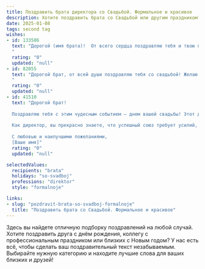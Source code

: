 ```yaml
---
title: Поздравить брата директора со Свадьбой. Формальное и красивое
description: Хотите поздравить брата со Свадьбой или другим праздником? Наш ИИ создаст незабываемое поздравление, а вы обязательно выделитесь среди других.  
date: 2025-01-08
tags: second tag
wishes:
- id: 133586
  text: "Дорогой (имя брата)!  От всего сердца поздравляю тебя и твою прекрасную супругу с этим замечательным событием – вашей свадьбой! Желаю вам крепкой и счастливой семейной жизни, полного взаимопонимания и бесконечной любви. Пусть ваш союз будет основан на доверии, уважении и поддержке.  Успехов тебе во всех начинаниях, как в семейной жизни, так и на посту директора.  Горжусь тобой!
  "
  rating: "0"
  updated: "null"
- id: 82055
  text: "Дорогой брат, от всей души поздравляю тебя со свадьбой! Желаю тебе и твоей супруге долгих лет счастья, любви и взаимопонимания. Пусть ваш союз будет крепким и гармоничным, а семейная жизнь — полна радости и благополучия. Счастья вам, дорогие!
  "
  rating: "0"
  updated: "null"
- id: 41510
  text: "Дорогой брат!
  
  Поздравляю тебя с этим чудесным событием — днем вашей свадьбы! Этот день станет началом новой, светлой главы вашей жизни, полной счастья, любви и взаимопонимания.
  
  Как директор, вы прекрасно знаете, что успешный союз требует усилий, такта и терпения. Пусть ваша совместная жизнь будет наполнена яркими моментами, радостными событиями и взаимной поддержкой. Желаю вам крепкого здоровья, финансового благополучия и гармонии в каждом дне.
  
  С любовью и наилучшими пожеланиями,
  [Ваше имя]"
  rating: "0"
  updated: "null"

selectedValues:
  recipients: "brata"
  holidays: "so-svadboj"
  professions: "direktor"
  style: "formalnoje"

links:
- slug: "pozdravit-brata-so-svadboj-formalnoje"
  title: "Поздравить брата со Свадьбой. Формальное и красивое"
---
```


Здесь вы найдете отличную подборку поздравлений на любой случай.
Хотите поздравить друга с днём рождения, коллегу с профессиональным праздником или близких с Новым годом? У нас есть всё, чтобы сделать ваш поздравительный текст незабываемым. Выбирайте нужную категорию и находите лучшие слова для ваших близких и друзей!
